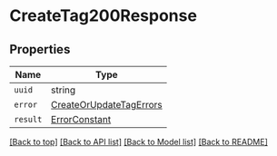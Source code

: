 
# CreateTag200Response


## Properties

Name | Type
------------ | -------------
`uuid` | string
`error` | [CreateOrUpdateTagErrors](CreateOrUpdateTagErrors.md)
`result` | [ErrorConstant](ErrorConstant.md)


[[Back to top]](#) [[Back to API list]](../README.md#api-endpoints) [[Back to Model list]](../README.md#models) [[Back to README]](../README.md)


